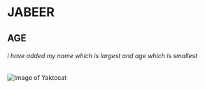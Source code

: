 # JABEER 
## AGE
###### i have added my name which is largest and age which is smallest
![Image of Yaktocat](https://octodex.github.com/images/yaktocat.png)
